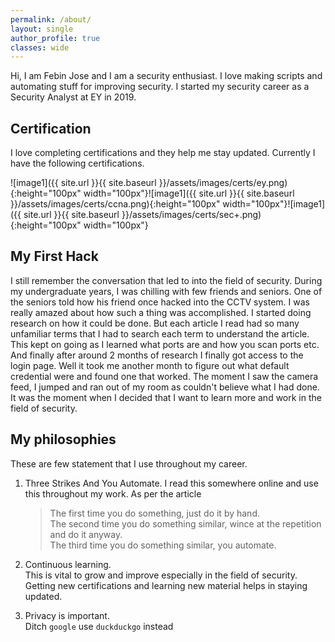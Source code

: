 ```yaml
---
permalink: /about/
layout: single
author_profile: true
classes: wide
---
```


Hi, I am Febin Jose and I am a security enthusiast. I love making scripts and automating stuff for improving security. I started my security career as a Security Analyst at EY in 2019. 

## Certification
I love completing certifications and they help me stay updated. Currently I have the following certifications.

![image1]({{ site.url }}{{ site.baseurl }}/assets/images/certs/ey.png){:height="100px" width="100px"}![image1]({{ site.url }}{{ site.baseurl }}/assets/images/certs/ccna.png){:height="100px" width="100px"}![image1]({{ site.url }}{{ site.baseurl }}/assets/images/certs/sec+.png){:height="100px" width="100px"}

## My First Hack
I still remember the conversation that led to into the field of security. During my undergraduate years, I was chilling with few friends and seniors. One of the seniors told how his friend once hacked into the CCTV system. I was really amazed about how such a thing was accomplished. I started doing research on how it could be done. But each article I read had so many unfamiliar terms that I had to search each term to understand the article. This kept on going as I learned what ports are and how you scan ports etc. And finally after around 2 months of research I finally got access to the login page. Well it took me another month to figure out what default credential were and found one that worked. The moment I saw the camera feed, I jumped and ran out of my room as couldn't believe what I had done. It was the moment when I decided that I want to learn more and work in the field of security.

## My philosophies
These are few statement that I use throughout my career.

1. Three Strikes And You Automate.
    I read this somewhere online and use this throughout my work. As per the article
    > The first time you do something, just do it by hand.  
    > The second time you do something similar, wince at the repetition and do it anyway.  
    > The third time you do something similar, you automate.  

2. Continuous learning.  
    This is vital to grow and improve especially in the field of security. Getting new certifications and learning new material helps in staying updated.
3. Privacy is important.  
    Ditch `google` use `duckduckgo` instead
